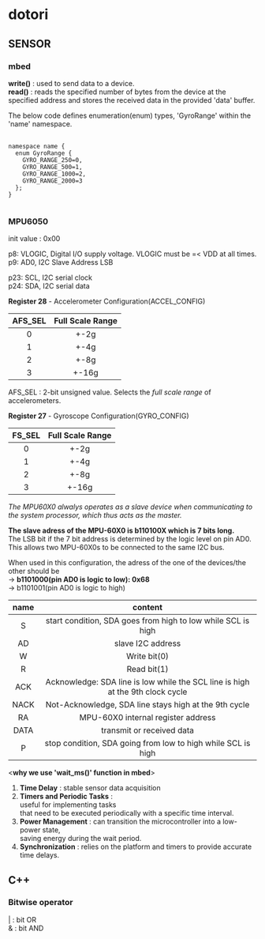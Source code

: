 # dotori
## SENSOR
### mbed

**write()** : used to send data to a device.  
**read()** : reads the specified number of bytes from the device at the specified address and stores the received data in the provided 'data' buffer.

The below code defines enumeration(enum) types, 'GyroRange' within the 'name' namespace.
<pre>
    <code>
namespace name {  
  enum GyroRange {  
    GYRO_RANGE_250=0,  
    GYRO_RANGE_500=1,  
    GYRO_RANGE_1000=2,  
    GYRO_RANGE_2000=3  
  };  
}  
    </code>
</pre>
        
### MPU6050

init value : 0x00

p8: VLOGIC, Digital I/O supply voltage. VLOGIC must be =< VDD at all times.  
p9: AD0, I2C Slave Address LSB

p23: SCL, I2C serial clock  
p24: SDA, I2C serial data

**Register 28** - Accelerometer Configuration(ACCEL_CONFIG)  

 |AFS_SEL|Full Scale Range|     
 |:---:|:---:|
 |0|+-2g|
 |1|+-4g|
 |2|+-8g|
 |3|+-16g|
 
 AFS_SEL : 2-bit unsigned value. Selects the *full scale range* of accelerometers. 
 
**Register 27** - Gyroscope Configuration(GYRO_CONFIG) 

 |FS_SEL|Full Scale Range|     
 |:---:|:---:|
 |0|+-2g|
 |1|+-4g|
 |2|+-8g|
 |3|+-16g|

*The MPU60X0 alwalys operates as a slave device when communicating to the system processor, which thus acts as the master.*

**The slave adress of the MPU-60X0 is b110100X which is 7 bits long.**  
The LSB bit if the 7 bit address is determined by the logic level on pin AD0.  
This allows two MPU-60X0s to be connected to the same I2C bus.  

When used in this configuration, the adress of the one of the devices/the other should be  
 -> **b1101000(pin AD0 is logic to low): 0x68**  
 -> b1101001(pin AD0 is logic to high)  

|name|content|
|:---:|:---:|
|S|start condition, SDA goes from high to low while SCL is high|
|AD|slave I2C address|
|W|Write bit(0)|
|R|Read bit(1)|
|ACK|Acknowledge: SDA line is low while the SCL line is high at the 9th clock cycle|
|NACK|Not-Acknowledge, SDA line stays high at the 9th cycle|
|RA| MPU-60X0 internal register address|
|DATA|transmit or received data|
|P|stop condition, SDA going from low to high while SCL is high|

<**why we use 'wait_ms()' function in mbed**>
1. **Time Delay** : stable sensor data acquisition
2. **Timers and Periodic Tasks** :  
   useful for implementing tasks  
   that need to be executed periodically with a specific time interval.  
3. **Power Management** :
   can transition the microcontroller into a low-power state,  
   saving energy during the wait period.
4. **Synchronization** :
    relies on the platform and timers to provide accurate time delays.

## C++
### Bitwise operator
| : bit OR  
& : bit AND




